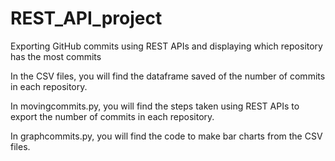 # REST_API_project
Exporting GitHub commits using REST APIs and displaying which repository has the most commits 

In the CSV files, you will find the dataframe saved of the number of commits in each repository. 

In movingcommits.py, you will find the steps taken using REST APIs to export the number of commits in each repository. 

In graphcommits.py, you will find the code to make bar charts from the CSV files. 
